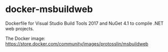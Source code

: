 # docker-msbuildweb
Dockerfile for Visual Studio Build Tools 2017 and NuGet 4.1 to compile .NET web projects.

The Docker image: https://store.docker.com/community/images/protosslin/msbuildweb
